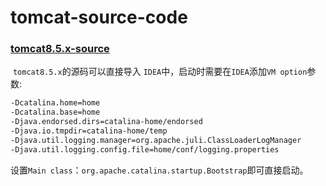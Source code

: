 # tomcat-source-code
### [tomcat8.5.x-source](https://github.com/wmouren/tomcat-source-code/tree/master/tomcat8.5.x-source)

​	`tomcat8.5.x`的源码可以直接导入 `IDEA`中，启动时需要在`IDEA`添加`VM option`参数:

```cmd
-Dcatalina.home=home
-Dcatalina.base=home
-Djava.endorsed.dirs=catalina-home/endorsed
-Djava.io.tmpdir=catalina-home/temp
-Djava.util.logging.manager=org.apache.juli.ClassLoaderLogManager
-Djava.util.logging.config.file=home/conf/logging.properties
```

设置`Main class`：`org.apache.catalina.startup.Bootstrap`即可直接启动。

